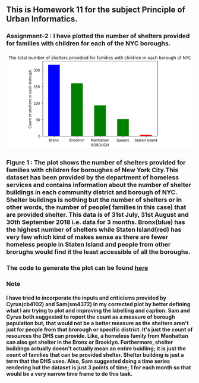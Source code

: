 ## This is Homework 11 for the subject Principle of Urban Informatics.

### Assignment-2 : I have plotted the number of shelters provided for families with children for each of the NYC boroughs.
![The improved plot](Improved_plot.png)
### Figure 1 : The plot shows the number of shelters provided for families with children for boroughes of New  York City.This dataset has been provided by the department of homeless services and contains information about the number of shelter buildings in each community district and borough of NYC. Shelter buildings is nothing but the number of shelters or in other words, the number of people( families in this case) that are provided shelter. This data is of 31st July, 31st August and 30th September 2018 i.e. data for 3 months. Bronx(blue) has the highest number of shelters while Staten Island(red) has very few which kind of makes sense as there are fewer homeless people in Staten Island and people from other brorughs would find it the least accessible of all the boroughs.

### The code to generate the plot can be found [here](https://github.com/SohamMody/PUI2018_srm699/blob/master/HW11_srm699/HW11_Assignment2.ipynb) 

### Note

#### I have tried to incorporate the inputs and criticisms provided by Cyrus(cb4102) and Sam(sm4372) in my corrected plot by better defining what I am trying to plot and improving the labelling and caption. Sam and Cyrus both suggested to report the count as a measure of borough population but, that would not be a better measure as the shelters aren't just for people from that brorough or specific district. It's just the count of resources the DHS can provide. Like, a homeless family from Manhattan can also get shelter in the Bronx or Brooklyn. Furthermore, shelter buildings actually doesn't actually mean an entire buidling; it is just the count of families that can be provided shelter. Shelter building is just a term that the DHS uses. Also, Sam suggested doing a time series rendering but the dataset is just 3 points of time; 1 for each month so that would be a very narrow time frame to do this task.
